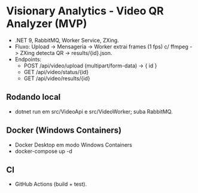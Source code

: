 # Visionary Analytics - Video QR Analyzer (MVP)

- .NET 9, RabbitMQ, Worker Service, ZXing.
- Fluxo: Upload -> Mensageria -> Worker extrai frames (1 fps) c/ ffmpeg -> ZXing detecta QR -> results/{id}.json.
- Endpoints:
  - POST /api/video/upload (multipart/form-data) -> { id }
  - GET /api/video/status/{id}
  - GET /api/video/results/{id}

## Rodando local
- dotnet run em src/VideoApi e src/VideoWorker; suba RabbitMQ.

## Docker (Windows Containers)
- Docker Desktop em modo Windows Containers
- docker-compose up -d

## CI
- GitHub Actions (build + test).